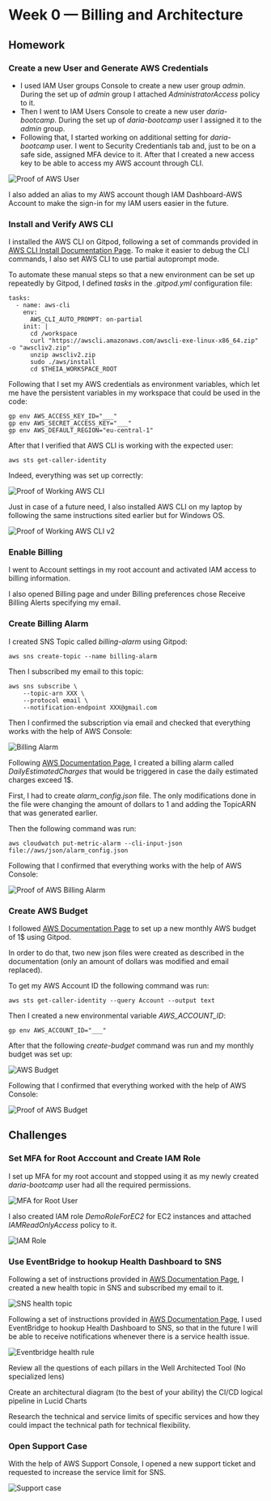# Week 0 — Billing and Architecture

## Homework

### Create a new User and Generate AWS Credentials

- I used IAM User groups Console to create a new user group *admin*. During the set up of *admin* group I attached *AdministratorAccess* policy to it.
- Then I went to IAM Users Console to create a new user *daria-bootcamp*. During the set up of *daria-bootcamp* user I assigned it to the *admin* group.
- Following that, I started working on additional setting for *daria-bootcamp* user. I went to Security Credentianls tab and, just to be on a safe side, assigned MFA device to it. After that I created a new access key to be able to access my AWS account through CLI.

![Proof of AWS User](/_docs/assets/user.png)

I also added an alias to my AWS account though IAM Dashboard-AWS Account to make the sign-in for my IAM users easier in the future.

### Install and Verify AWS CLI 

I installed the AWS CLI on Gitpod, following a set of commands provided in [AWS CLI Install Documentation Page](https://docs.aws.amazon.com/cli/latest/userguide/getting-started-install.html). To make it easier to debug the CLI commands, I also set AWS CLI to use partial autoprompt mode.

To automate these manual steps so that a new environment can be set up repeatedly by Gitpod, I defined *tasks* in the *.gitpod.yml* configuration file:
```
tasks:
  - name: aws-cli
    env:
      AWS_CLI_AUTO_PROMPT: on-partial
    init: |
      cd /workspace
      curl "https://awscli.amazonaws.com/awscli-exe-linux-x86_64.zip" -o "awscliv2.zip"
      unzip awscliv2.zip
      sudo ./aws/install
      cd $THEIA_WORKSPACE_ROOT
```

Following that I set my AWS credentials as environment variables, which let me have the persistent variables in my workspace that could be used in the code:
```
gp env AWS_ACCESS_KEY_ID="___"
gp env AWS_SECRET_ACCESS_KEY="___"
gp env AWS_DEFAULT_REGION="eu-central-1"
```

After that I verified that AWS CLI is working with the expected user:
```
aws sts get-caller-identity
```
Indeed, everything was set up correctly:

![Proof of Working AWS CLI](/_docs/assets/sanity-check.jpg)

Just in case of a future need, I also installed AWS CLI on my laptop by following the same instructions sited earlier but for Windows OS.

![Proof of Working AWS CLI v2](/_docs/assets/command_prompt.png)

### Enable Billing

I went to Account settings in my root account and activated IAM access to billing information.

I also opened Billing page and under Billing preferences chose Receive Billing Alerts specifying my email.

### Create Billing Alarm

I created SNS Topic called *billing-alarm* using Gitpod:
```
aws sns create-topic --name billing-alarm
```
Then I subscribed my email to this topic:
```
aws sns subscribe \
    --topic-arn XXX \
    --protocol email \
    --notification-endpoint XXX@gmail.com
```

Then I confirmed the subscription via email and checked that everything works with the help of AWS Console:

![Billing Alarm](/_docs/assets/billing_alarm.png)

Following [AWS Documentation Page](https://aws.amazon.com/premiumsupport/knowledge-center/cloudwatch-estimatedcharges-alarm/), I created a billing alarm called *DailyEstimatedCharges* that would be triggered in case the daily estimated charges exceed 1$.

First, I had to create *alarm_config.json* file. The only modifications done in the file were changing the amount of dollars to 1 and adding the TopicARN that was generated earlier.

Then the following command was run:
```
aws cloudwatch put-metric-alarm --cli-input-json file://aws/json/alarm_config.json
```

Following that I confirmed that everything works with the help of AWS Console:

![Proof of AWS Billing Alarm](/_docs/assets/cloudwatch.png)

### Create AWS Budget

I followed [AWS Documentation Page](https://docs.aws.amazon.com/cli/latest/reference/budgets/create-budget.html#examples) to set up a new monthly AWS budget of 1$ using Gitpod.

In order to do that, two new json files were created as described in the documentation (only an amount of dollars was modified and email replaced).

To get my AWS Account ID the following command was run:
```
aws sts get-caller-identity --query Account --output text
```

Then I created a new environmental variable *AWS_ACCOUNT_ID*:
```
gp env AWS_ACCOUNT_ID="___"
```
After that the following *create-budget* command was run and my monthly budget was set up:

![AWS Budget](/_docs/assets/create_budget.png)

Following that I confirmed that everything worked with the help of AWS Console:

![Proof of AWS Budget](/_docs/assets/budget.png)

## Challenges

### Set MFA for Root Acccount and Create IAM Role

I set up MFA for my root account and stopped using it as my newly created *daria-bootcamp* user had all the required permissions.

![MFA for Root User](/_docs/assets/MFA_root.png)

I also created IAM role *DemoRoleForEC2* for EC2 instances and attached *IAMReadOnlyAccess* policy to it.

![IAM Role](/_docs/assets/role.png)

### Use EventBridge to hookup Health Dashboard to SNS

Following a set of instructions provided in [AWS Documentation Page](https://aws.amazon.com/premiumsupport/knowledge-center/sns-email-notifications-eventbridge/), I created a new health topic in SNS and subscribed my email to it.

![SNS health topic](/_docs/assets/sns.png)

Following a set of instructions provided in [AWS Documentation Page](https://docs.aws.amazon.com/health/latest/ug/cloudwatch-events-health.html), I used EventBridge to hookup Health Dashboard to SNS, so that in the future I will be able to receive notifications whenever there is a service health issue.

![Eventbridge health rule](/_docs/assets/health.png)

Review all the questions of each pillars in the Well Architected Tool (No specialized lens)

Create an architectural diagram (to the best of your ability) the CI/CD logical pipeline in Lucid Charts

Research the technical and service limits of specific services and how they could impact the technical path for technical flexibility. 

### Open Support Case

With the help of AWS Support Console, I opened a new support ticket and requested to increase the service limit for SNS.

![Support case](/_docs/assets/support_case.png)

